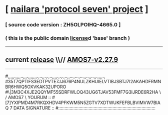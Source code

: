 
# [ [nailara 'protocol seven' project](http://nailara.network/) ]

### [ source code version : ZH5OLPOIHQ-4665.0 ]

### ( this is the public domain [license](../license)d 'base' branch )
---
## current [release](https://github.com/nailara-technologies/protocol-7/releases) \\\\// [AMOS7-v2.27.9](https://github.com/nailara-technologies/protocol-7/releases/tag/AMOS7-v2.27.9)
---

#,,,,,.,,,,..,,,.,,,,,,,.,..,,.,.,..,,,,.,.,.,..,,...,...,...,,..,,..,,.,,,,.,
#35T7QPTIFS3EDTPVTE7JJ676P4NULZKHUIELVTIBJSBTJ7I2AKAHDFRMNBR6HWQ5OXVKAK32UPORO
#\\\|3M3C4XJE2QQYMF55SDRFWLOQ43UG6TJAV53FMF7G3IJRDE6R2HA \ / AMOS7 \ YOURUM ::
#\[7]YXIPMD4M7RKQXHDV4PFKWM5N5ZGTV7XDTWUKFEFBLBVIMVW7BIAQ 7  DATA SIGNATURE ::
#:::::::::::::::::::::::::::::::::::::::::::::::::::::::::::::::::::::::::::::
